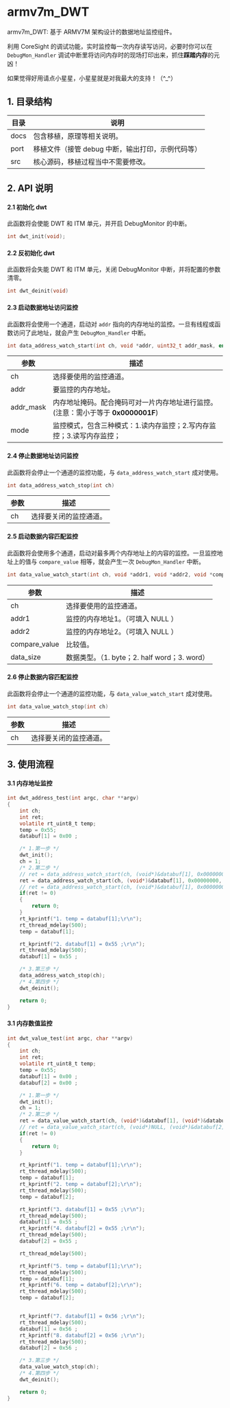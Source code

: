 # armv7m_DWT

armv7m_DWT: 基于 ARMV7M 架构设计的数据地址监控组件。

利用 CoreSight 的调试功能，实时监控每一次内存读写访问，必要时你可以在 `DebugMon_Handler` 调试中断里将访问内存时的现场打印出来，抓住**踩踏内存**的元凶！

如果觉得好用请点小星星，小星星就是对我最大的支持！（^_^）

## 1. 目录结构

| 目录 | 说明                                              |
| ---- | ------------------------------------------------- |
| docs | 包含移植，原理等相关说明。                        |
| port | 移植文件（接管 debug 中断，输出打印，示例代码等） |
| src  | 核心源码，移植过程当中不需要修改。                |

## 2. API 说明

#### 2.1 初始化 dwt

此函数将会使能 DWT 和 ITM 单元，并开启 DebugMonitor 的中断。

```c
int dwt_init(void);
```
#### 2.2 反初始化 dwt

此函数将会失能 DWT 和 ITM 单元，关闭 DebugMonitor 中断，并将配置的参数清零。

```c
int dwt_deinit(void)
```

#### 2.3 启动数据地址访问监控

此函数将会使用一个通道，启动对 `addr` 指向的内存地址的监控。一旦有线程或函数访问了此地址，就会产生 `DebugMon_Handler` 中断。

```c
int data_address_watch_start(int ch, void *addr, uint32_t addr_mask, enum DWT_MODE mode);
```

| 参数      | 描述                                                         |
| --------- | ------------------------------------------------------------ |
| ch        | 选择要使用的监控通道。                                       |
| addr      | 要监控的内存地址。                                           |
| addr_mask | 内存地址掩码。配合掩码可对一片内存地址进行监控。(注意：需小于等于 **0x0000001F**) |
| mode      | 监控模式，包含三种模式：1.读内存监控；2.写内存监控；3.读写内存监控； |

#### 2.4 停止数据地址访问监控

此函数将会停止一个通道的监控功能，与 `data_address_watch_start` 成对使用。

```c
int data_address_watch_stop(int ch)
```

| 参数 | 描述                   |
| ---- | ---------------------- |
| ch   | 选择要关闭的监控通道。 |

#### 2.5 启动数据内容匹配监控

此函数将会使用多个通道，启动对最多两个内存地址上的内容的监控。一旦监控地址上的值与 `compare_value` 相等，就会产生一次 `DebugMon_Handler` 中断。

```c
int data_value_watch_start(int ch, void *addr1, void *addr2, void *compare_value, enum DWT_DATA_SIZE data_size)
```

| 参数          | 描述                                         |
| ------------- | -------------------------------------------- |
| ch            | 选择要使用的监控通道。                       |
| addr1         | 监控的内存地址1。（可填入 NULL ）            |
| addr2         | 监控的内存地址2。（可填入 NULL ）            |
| compare_value | 比较值。                                     |
| data_size     | 数据类型。（1. byte；2. half word；3. word） |

#### 2.6 停止数据内容匹配监控

此函数将会停止一个通道的监控功能，与 `data_value_watch_start` 成对使用。

```c
int data_value_watch_stop(int ch)
```

| 参数 | 描述                   |
| ---- | ---------------------- |
| ch   | 选择要关闭的监控通道。 |

## 3. 使用流程

#### 3.1 内存地址监控

```c
int dwt_address_test(int argc, char **argv)
{
    int ch;
    int ret;
    volatile rt_uint8_t temp;
    temp = 0x55;
    databuf[1] = 0x00 ;

    /* 1.第一步 */
    dwt_init();
    ch = 1;
    /* 2.第二步 */
    // ret = data_address_watch_start(ch, (void*)&databuf[1], 0x00000000, READ_ONLY);
    ret = data_address_watch_start(ch, (void*)&databuf[1], 0x00000000, READ_WRITE);
    // ret = data_address_watch_start(ch, (void*)&databuf[1], 0x00000000, WRITE_ONLY);
    if(ret != 0)
    {
        return 0;
    }
    rt_kprintf("1. temp = databuf[1];\r\n");
    rt_thread_mdelay(500);
    temp = databuf[1];

    rt_kprintf("2. databuf[1] = 0x55 ;\r\n");
    rt_thread_mdelay(500);
    databuf[1] = 0x55 ;

    /* 3.第三步 */
    data_address_watch_stop(ch);
    /* 4.第四步 */
    dwt_deinit();

    return 0;
}
```

#### 3.1 内存数值监控

```c
int dwt_value_test(int argc, char **argv)
{
    int ch;
    int ret;
    volatile rt_uint8_t temp;
    temp = 0x55;
    databuf[1] = 0x00 ;
    databuf[2] = 0x00 ;

    /* 1.第一步 */
    dwt_init();
    ch = 1;
    /* 2.第二步 */
    ret = data_value_watch_start(ch, (void*)&databuf[1], (void*)&databuf[2], (void*)&temp, SIZE_BYTE);
    // ret = data_value_watch_start(ch, (void*)NULL, (void*)&databuf[2], (void*)&temp, SIZE_BYTE);
    if(ret != 0)
    {
        return 0;
    }

    rt_kprintf("1. temp = databuf[1];\r\n");
    rt_thread_mdelay(500);
    temp = databuf[1];
    rt_kprintf("2. temp = databuf[2];\r\n");
    rt_thread_mdelay(500);
    temp = databuf[2];

    rt_kprintf("3. databuf[1] = 0x55 ;\r\n");
    rt_thread_mdelay(500);
    databuf[1] = 0x55 ;
    rt_kprintf("4. databuf[2] = 0x55 ;\r\n");
    rt_thread_mdelay(500);
    databuf[2] = 0x55 ;

    rt_thread_mdelay(500);

    rt_kprintf("5. temp = databuf[1];\r\n");
    rt_thread_mdelay(500);
    temp = databuf[1];
    rt_kprintf("6. temp = databuf[2];\r\n");
    rt_thread_mdelay(500);
    temp = databuf[2];


    rt_kprintf("7. databuf[1] = 0x56 ;\r\n");
    rt_thread_mdelay(500);
    databuf[1] = 0x56 ;
    rt_kprintf("8. databuf[2] = 0x56 ;\r\n");
    rt_thread_mdelay(500);
    databuf[2] = 0x56 ;

    /* 3.第三步 */
    data_value_watch_stop(ch);
    /* 4.第四步 */
    dwt_deinit();

    return 0;
}
```
